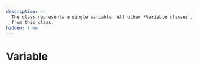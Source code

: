 ```yaml
---
description: >-
  The class represents a single variable. All other *Variable classes inherit
  from this class.
hidden: true
---
```


# Variable

